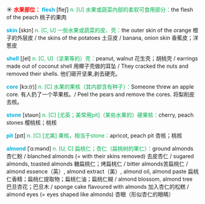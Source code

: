 ☀ <font color="red">**水果部位：**</font>
<font color="sky blue">**flesh**</font> [fleʃ] 
<font color="#00b050">n. [U] 水果或蔬菜内部的柔软可食用部分：</font>the flesh of the peach 桃子的果肉

<font color="sky blue">**skin**</font> [skɪn] 
<font color="#00b050">n. [C, U] 一些水果或蔬菜的皮、壳：</font>the outer skin of the orange 橙子的外层皮 / the skins of the potatoes 土豆皮 / banana, onion skin 香蕉皮；洋葱皮
            
<font color="sky blue">**shell**</font> [ʃel]
<font color="#00b050">n. [C, U]（坚果等的）壳：</font>peanut, walnut 花生壳；胡桃壳 / earrings made out of coconut shell 用椰子壳做的耳坠 / They cracked the nuts and removed their shells. 他们砸开坚果,剥去硬壳。         

<font color="sky blue">**core**</font> [kɔ:(r)]
<font color="#00b050">n. [C] 水果的果核（其内部含有种子）：</font>Someone threw an apple core. 有人扔了一个苹果核。/ Peel the pears and remove the cores. 将梨削皮去核。

<font color="sky blue">**stone**</font> [stəʊn] 
<font color="#00b050">n. [C] [尤英；美常用pit]（某些水果的）硬果核：</font>cherry, peach stones 樱桃核；桃核
           
<font color="sky blue">**pit**</font> [pɪt]
<font color="#00b050">n. [C] [尤美] 果核，相当于stone：</font>apricot, peach pit 杏核；桃核
           
<font color="sky blue">**almond**</font> [ˈɑ:mənd]
<font color="#00b050">n. [U, C] 扁桃仁；杏仁（扁桃树的果仁）：</font>ground almonds 杏仁粉 / blanched almonds (= with their skins removed) 去皮杏仁 / sugared almonds, toasted almonds 糖扁桃仁；烤扁桃仁 / bitter almonds苦扁桃仁 / almond essence（英）, almond extract（美）, almond oil, almond paste 扁桃仁香精；扁桃仁提取物；扁桃仁油；扁桃仁糊 / almond blossom, almond tree 巴旦杏花；巴旦木 / sponge cake flavoured with almonds 加入杏仁的松糕 / almond eyes (= eyes shaped like almonds) 杏眼（形似杏仁的眼睛）
